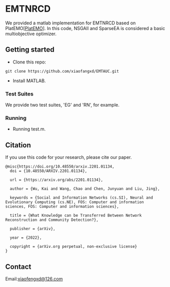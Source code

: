 # EMTNRCD

We provided a matlab implementation for EMTNRCD based on PlatEMO[[PlatEMO](https://github.com/BIMK/PlatEMO)]. In this code, NSGAII and SparseEA is considered a basic multiobjective optimizer.

## Getting started

- Clone this repo:

```
git clone https://github.com/xiaofangxd/EMTAUC.git

```

- Install MATLAB.

### Test Suites

We provide two test suites, 'EG' and 'RN', for example.

### Running

- Running test.m. 

## Citation

If you use this code for your research, please cite our paper.

```
@misc{https://doi.org/10.48550/arxiv.2201.01134,
  doi = {10.48550/ARXIV.2201.01134},
  
  url = {https://arxiv.org/abs/2201.01134},
  
  author = {Wu, Kai and Wang, Chao and Chen, Junyuan and Liu, Jing},
  
  keywords = {Social and Information Networks (cs.SI), Neural and Evolutionary Computing (cs.NE), FOS: Computer and information sciences, FOS: Computer and information sciences},
  
  title = {What Knowledge can be Transferred Between Network Reconstruction and Community Detection?},
  
  publisher = {arXiv},
  
  year = {2022},
  
  copyright = {arXiv.org perpetual, non-exclusive license}
}

```

## Contact

Email:xiaofengxd@126.com
